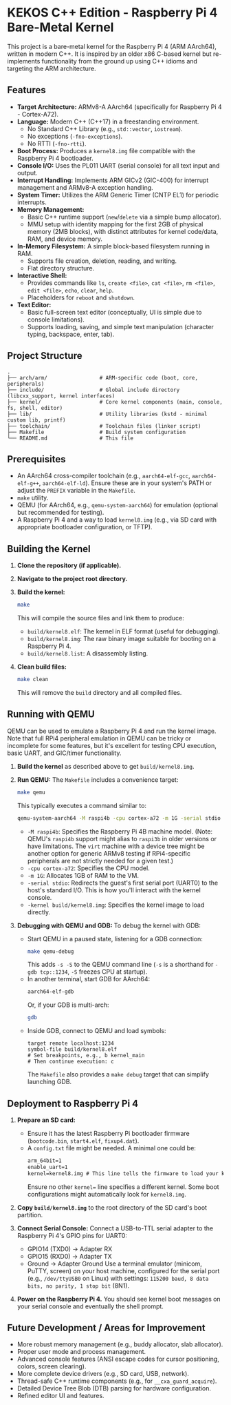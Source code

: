 # KEKOS C++ Edition - Raspberry Pi 4 Bare-Metal Kernel

This project is a bare-metal kernel for the Raspberry Pi 4 (ARM AArch64), written in modern C++. It is inspired by an older x86 C-based kernel but re-implements functionality from the ground up using C++ idioms and targeting the ARM architecture.

## Features

*   **Target Architecture:** ARMv8-A AArch64 (specifically for Raspberry Pi 4 - Cortex-A72).
*   **Language:** Modern C++ (C++17) in a freestanding environment.
    *   No Standard C++ Library (e.g., `std::vector`, `iostream`).
    *   No exceptions (`-fno-exceptions`).
    *   No RTTI (`-fno-rtti`).
*   **Boot Process:** Produces a `kernel8.img` file compatible with the Raspberry Pi 4 bootloader.
*   **Console I/O:** Uses the PL011 UART (serial console) for all text input and output.
*   **Interrupt Handling:** Implements ARM GICv2 (GIC-400) for interrupt management and ARMv8-A exception handling.
*   **System Timer:** Utilizes the ARM Generic Timer (CNTP EL1) for periodic interrupts.
*   **Memory Management:**
    *   Basic C++ runtime support (`new`/`delete` via a simple bump allocator).
    *   MMU setup with identity mapping for the first 2GB of physical memory (2MB blocks), with distinct attributes for kernel code/data, RAM, and device memory.
*   **In-Memory Filesystem:** A simple block-based filesystem running in RAM.
    *   Supports file creation, deletion, reading, and writing.
    *   Flat directory structure.
*   **Interactive Shell:**
    *   Provides commands like `ls`, `create <file>`, `cat <file>`, `rm <file>`, `edit <file>`, `echo`, `clear`, `help`.
    *   Placeholders for `reboot` and `shutdown`.
*   **Text Editor:**
    *   Basic full-screen text editor (conceptually, UI is simple due to console limitations).
    *   Supports loading, saving, and simple text manipulation (character typing, backspace, enter, tab).

## Project Structure

```
.
├── arch/arm/                 # ARM-specific code (boot, core, peripherals)
├── include/                  # Global include directory (libcxx_support, kernel interfaces)
├── kernel/                   # Core kernel components (main, console, fs, shell, editor)
├── lib/                      # Utility libraries (kstd - minimal custom lib, printf)
├── toolchain/                # Toolchain files (linker script)
├── Makefile                  # Build system configuration
└── README.md                 # This file
```

## Prerequisites

*   An AArch64 cross-compiler toolchain (e.g., `aarch64-elf-gcc`, `aarch64-elf-g++`, `aarch64-elf-ld`).
    Ensure these are in your system's PATH or adjust the `PREFIX` variable in the `Makefile`.
*   `make` utility.
*   QEMU (for AArch64, e.g., `qemu-system-aarch64`) for emulation (optional but recommended for testing).
*   A Raspberry Pi 4 and a way to load `kernel8.img` (e.g., via SD card with appropriate bootloader configuration, or TFTP).

## Building the Kernel

1.  **Clone the repository (if applicable).**
2.  **Navigate to the project root directory.**
3.  **Build the kernel:**
    ```bash
    make
    ```
    This will compile the source files and link them to produce:
    *   `build/kernel8.elf`: The kernel in ELF format (useful for debugging).
    *   `build/kernel8.img`: The raw binary image suitable for booting on a Raspberry Pi 4.
    *   `build/kernel8.list`: A disassembly listing.

4.  **Clean build files:**
    ```bash
    make clean
    ```
    This will remove the `build` directory and all compiled files.

## Running with QEMU

QEMU can be used to emulate a Raspberry Pi 4 and run the kernel image. Note that full RPi4 peripheral emulation in QEMU can be tricky or incomplete for some features, but it's excellent for testing CPU execution, basic UART, and GIC/timer functionality.

1.  **Build the kernel** as described above to get `build/kernel8.img`.

2.  **Run QEMU:**
    The `Makefile` includes a convenience target:
    ```bash
    make qemu
    ```
    This typically executes a command similar to:
    ```bash
    qemu-system-aarch64 -M raspi4b -cpu cortex-a72 -m 1G -serial stdio -kernel build/kernel8.img
    ```
    *   `-M raspi4b`: Specifies the Raspberry Pi 4B machine model. (Note: QEMU's `raspi4b` support might alias to `raspi3b` in older versions or have limitations. The `virt` machine with a device tree might be another option for generic ARMv8 testing if RPi4-specific peripherals are not strictly needed for a given test.)
    *   `-cpu cortex-a72`: Specifies the CPU model.
    *   `-m 1G`: Allocates 1GB of RAM to the VM.
    *   `-serial stdio`: Redirects the guest's first serial port (UART0) to the host's standard I/O. This is how you'll interact with the kernel console.
    *   `-kernel build/kernel8.img`: Specifies the kernel image to load directly.

3.  **Debugging with QEMU and GDB:**
    To debug the kernel with GDB:
    *   Start QEMU in a paused state, listening for a GDB connection:
        ```bash
        make qemu-debug
        ```
        This adds `-s -S` to the QEMU command line (`-s` is a shorthand for `-gdb tcp::1234`, `-S` freezes CPU at startup).
    *   In another terminal, start GDB for AArch64:
        ```bash
        aarch64-elf-gdb
        ```
        Or, if your GDB is multi-arch:
        ```bash
        gdb
        ```
    *   Inside GDB, connect to QEMU and load symbols:
        ```gdb
        target remote localhost:1234
        symbol-file build/kernel8.elf
        # Set breakpoints, e.g., b kernel_main
        # Then continue execution: c
        ```
        The `Makefile` also provides a `make debug` target that can simplify launching GDB.

## Deployment to Raspberry Pi 4

1.  **Prepare an SD card:**
    *   Ensure it has the latest Raspberry Pi bootloader firmware (`bootcode.bin`, `start4.elf`, `fixup4.dat`).
    *   A `config.txt` file might be needed. A minimal one could be:
        ```txt
        arm_64bit=1
        enable_uart=1
        kernel=kernel8.img # This line tells the firmware to load your kernel image.
        ```
        Ensure no other `kernel=` line specifies a different kernel. Some boot configurations might automatically look for `kernel8.img`.

2.  **Copy `build/kernel8.img`** to the root directory of the SD card's boot partition.

3.  **Connect Serial Console:**
    Connect a USB-to-TTL serial adapter to the Raspberry Pi 4's GPIO pins for UART0:
    *   GPIO14 (TXD0) -> Adapter RX
    *   GPIO15 (RXD0) -> Adapter TX
    *   Ground -> Adapter Ground
    Use a terminal emulator (minicom, PuTTY, screen) on your host machine, configured for the serial port (e.g., `/dev/ttyUSB0` on Linux) with settings: `115200 baud, 8 data bits, no parity, 1 stop bit` (8N1).

4.  **Power on the Raspberry Pi 4.** You should see kernel boot messages on your serial console and eventually the shell prompt.

## Future Development / Areas for Improvement

*   More robust memory management (e.g., buddy allocator, slab allocator).
*   Proper user mode and process management.
*   Advanced console features (ANSI escape codes for cursor positioning, colors, screen clearing).
*   More complete device drivers (e.g., SD card, USB, network).
*   Thread-safe C++ runtime components (e.g., for `__cxa_guard_acquire`).
*   Detailed Device Tree Blob (DTB) parsing for hardware configuration.
*   Refined editor UI and features.
```
